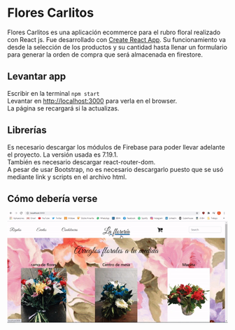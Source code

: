 # Flores Carlitos

Flores Carlitos es una aplicación ecommerce para el rubro floral realizado con React js. Fue desarrollado con [Create React App](https://github.com/facebook/create-react-app). Su funcionamiento va desde la selección de los productos y su cantidad hasta llenar un formulario para generar la orden de compra que será almacenada en firestore. 

## Levantar app

Escribir en la terminal  `npm start` <br>
Levantar en [http://localhost:3000](http://localhost:3000/) para verla en el browser. <br>
La página se recargará si la actualizas.

## Librerías

Es necesario descargar los módulos de Firebase para poder llevar adelante el proyecto. La versión usada es 7.19.1. <br>
También es necesario descargar react-router-dom. <br>
A pesar de usar Bootstrap, no es necesario descargarlo puesto que se usó mediante link y scripts en el archivo html. 

## Cómo debería verse

![](proyectoreact.gif)